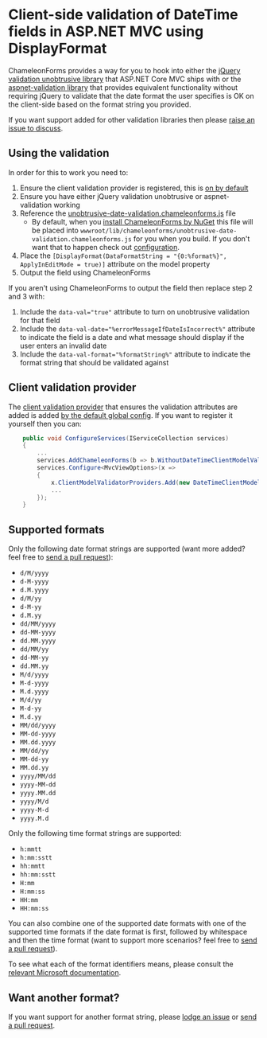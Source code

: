 # Client-side validation of DateTime fields in ASP.NET MVC using DisplayFormat

ChameleonForms provides a way for you to hook into either the [jQuery validation unobtrusive library](https://github.com/aspnet/jquery-validation-unobtrusive) that ASP.NET Core MVC ships with or the [aspnet-validation library](https://github.com/ryanelian/aspnet-validation) that provides equivalent functionality without requiring jQuery to validate that the date format the user specifies is OK on the client-side based on the format string you provided.

If you want support added for other validation libraries then please [raise an issue to discuss](https://github.com/MRCollective/ChameleonForms/issues).

## Using the validation

In order for this to work you need to:

1. Ensure the client validation provider is registered, this is [on by default](configuration.md#default-global-config)
2. Ensure you have either jQuery validation unobtrusive or aspnet-validation working
3. Reference the [unobtrusive-date-validation.chameleonforms.js](https://github.com/MRCollective/ChameleonForms/blob/master/ChameleonForms.Example/wwwroot/lib/chameleonforms/unobtrusive-date-validation.chameleonforms.js) file
    * By default, when you [install ChameleonForms by NuGet](getting-started.md) this file will be placed into `wwwroot/lib/chameleonforms/unobtrusive-date-validation.chameleonforms.js` for you when you build. If you don't want that to happen check out [configuration](configuration.md#msbuild-configuration).
4. Place the `[DisplayFormat(DataFormatString = "{0:%format%}", ApplyInEditMode = true)]` attribute on the model property
5. Output the field using ChameleonForms

If you aren't using ChameleonForms to output the field then replace step 2 and 3 with:

1. Include the `data-val="true"` attribute to turn on unobtrusive validation for that field
2. Include the `data-val-date="%errorMessageIfDateIsIncorrect%"` attribute to indicate the field is a date and what message should display if the user enters an invalid date
3. Include the `data-val-format="%formatString%"` attribute to indicate the format string that should be validated against

## Client validation provider

The [client validation provider](https://github.com/MRCollective/ChameleonForms/blob/master/ChameleonForms/Validators/DateTimeClientModelValidatorProvider.cs) that ensures the validation attributes are added is added [by the default global config](configuration.md#default-global-config). If you want to register it yourself then you can:

```cs
    public void ConfigureServices(IServiceCollection services)
    {
        ...
        services.AddChameleonForms(b => b.WithoutDateTimeClientModelValidation());
        services.Configure<MvcViewOptions>(x =>
        {
            x.ClientModelValidatorProviders.Add(new DateTimeClientModelValidatorProvider());
            ...
        });
    }
```

## Supported formats

Only the following date format strings are supported (want more added? feel free to [send a pull request](https://github.com/MRCollective/ChameleonForms/pulls)):

* `d/M/yyyy`
* `d-M-yyyy`
* `d.M.yyyy`
* `d/M/yy`
* `d-M-yy`
* `d.M.yy`
* `dd/MM/yyyy`
* `dd-MM-yyyy`
* `dd.MM.yyyy`
* `dd/MM/yy`
* `dd-MM-yy`
* `dd.MM.yy`
* `M/d/yyyy`
* `M-d-yyyy`
* `M.d.yyyy`
* `M/d/yy`
* `M-d-yy`
* `M.d.yy`
* `MM/dd/yyyy`
* `MM-dd-yyyy`
* `MM.dd.yyyy`
* `MM/dd/yy`
* `MM-dd-yy`
* `MM.dd.yy`
* `yyyy/MM/dd`
* `yyyy-MM-dd`
* `yyyy.MM.dd`
* `yyyy/M/d`
* `yyyy-M-d`
* `yyyy.M.d`

Only the following time format strings are supported:

* `h:mmtt`
* `h:mm:sstt`
* `hh:mmtt`
* `hh:mm:sstt`
* `H:mm`
* `H:mm:ss`
* `HH:mm`
* `HH:mm:ss`

You can also combine one of the supported date formats with one of the supported time formats if the date format is first, followed by whitespace and then the time format (want to support more scenarios? feel free to [send a pull request](https://github.com/MRCollective/ChameleonForms/pulls)).

To see what each of the format identifiers means, please consult the [relevant Microsoft documentation](https://docs.microsoft.com/en-us/dotnet/standard/base-types/custom-date-and-time-format-strings).

## Want another format?

If you want support for another format string, please [lodge an issue](https://github.com/MRCollective/ChameleonForms/issues) or [send a pull request](https://github.com/MRCollective/ChameleonForms/pulls).
